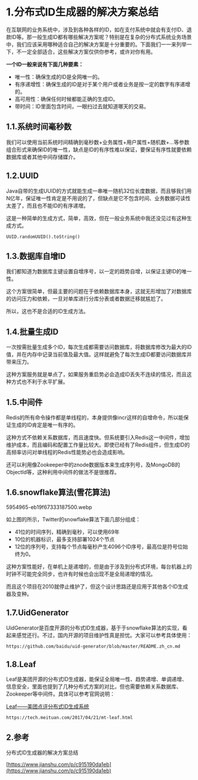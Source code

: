 # 1.分布式ID生成器的解决方案总结

在互联网的业务系统中，涉及到各种各样的ID，如在支付系统中就会有支付ID、退款ID等。那一般生成ID都有哪些解决方案呢？特别是在复杂的分布式系统业务场景中，我们应该采用哪种适合自己的解决方案是十分重要的。下面我们一一来列举一下，不一定全部适合，这些解决方案仅供你参考，或许对你有用。

**一个ID一般来说有下面几种要素：**

* 唯一性：确保生成的ID是全网唯一的。
* 有序递增性：确保生成的ID是对于某个用户或者业务是按一定的数字有序递增的。
* 高可用性：确保任何时候都能正确的生成ID。
* 带时间：ID里面包含时间，一眼扫过去就知道哪天的交易。

## 1.1.系统时间毫秒数

我们可以使用当前系统时间精确到毫秒数+业务属性+用户属性+随机数+...等参数组合形式来确保ID的唯一性，缺点是ID的有序性难以保证，要保证有序性就要依赖数据库或者其他中间存储媒介。

## 1.2.UUID

Java自带的生成UUID的方式就能生成一串唯一随机32位长度数据，而且够我们用N亿年，保证唯一性肯定是不用说的了，但缺点是它不包含时间、业务数据可读性太差了，而且也不能ID的有序递增。

这是一种简单的生成方式，简单，高效，但在一般业务系统中我还没见过有这种生成方式。

```
UUID.randomUUID().toString()
```

## 1.3.数据库自增ID

我们都知道为数据库主键设置自增序号，以一定的趋势自增，以保证主键ID的唯一性。

这个方案很简单，但最主要的问题在于依赖数据库本身，这就无形增加了对数据库的访问压力和依赖，一旦对单库进行分库分表或者数据迁移就尴尬了。

所以，这也不是合适的ID生成方法。

## 1.4.批量生成ID

一次按需批量生成多个ID，每次生成都需要访问数据库，将数据库修改为最大的ID值，并在内存中记录当前值及最大值。这样就避免了每次生成ID都要访问数据库并带来压力。

这种方案服务就是单点了，如果服务重启势必会造成ID丢失不连续的情况，而且这种方式也不利于水平扩展。

## 1.5.中间件

Redis的所有命令操作都是单线程的，本身提供像incr这样的自增命令，所以能保证生成的ID肯定是唯一有序的。

这种方式不依赖关系数据库，而且速度快。但系统要引入Redis这一中间件，增加维护成本，而且编码和配置工作量比较大。即使已经有了Redis组件，但生成ID的高频率访问对单线程的Redis性能势必也会造成影响。

还可以利用像Zookeeper中的znode数据版本来生成序列号，及MongoDB的ObjectId等，这种利用中间件的做法不是很推荐。

## 1.6.snowflake算法\(雪花算法\)

5954965-eb19f67333187500.webp

如上图的所示，Twitter的snowflake算法下面几部分组成：

* 41位的时间序列，精确到毫秒，可以使用69年
* 10位的机器标识，最多支持部署1024个节点
* 12位的序列号，支持每个节点每毫秒产生4096个ID序号，最高位是符号位始终为0。

这种方案性能好，在单机上是递增的，但是由于涉及到分布式环境，每台机器上的时钟不可能完全同步，也许有时候也会出现不是全局递增的情况。

而且这个项目在2010就停止维护了，但这个设计思路还是应用于其他各个ID生成器及变种。

## 1.7.UidGenerator

UidGenerator是百度开源的分布式ID生成器，基于于snowflake算法的实现，看起来感觉还行。不过，国内开源的项目维护性真是担忧。大家可以参考具体使用：

```
https://github.com/baidu/uid-generator/blob/master/README.zh_cn.md
```

## 1.8.Leaf

Leaf是美团开源的分布式ID生成器，能保证全局唯一性、趋势递增、单调递增、信息安全，里面也提到了几种分布式方案的对比，但也需要依赖关系数据库、Zookeeper等中间件。具体可以参考官网说明：

[Leaf——美团点评分布式ID生成系统](https://tech.meituan.com/2017/04/21/mt-leaf.html)

```
https://tech.meituan.com/2017/04/21/mt-leaf.html
```

## 2.参考

分布式ID生成器的解决方案总结

[https://www.jianshu.com/p/c915190da1eb](https://www.jianshu.com/p/c915190da1eb)

